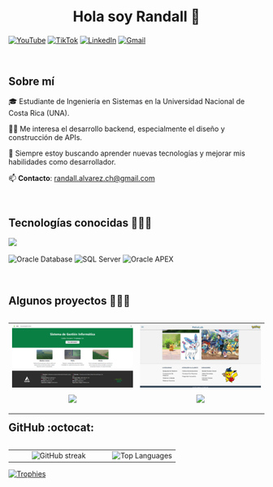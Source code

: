 <h1 align="center">Hola soy Randall 👋</h1> 

<p align="left">
  <a href="https://www.youtube.com/@OgiGuarra" target="blank"><img align="center" src="https://img.shields.io/badge/YouTube-FF0000?style=for-the-badge&logo=youtube&logoColor=white" alt="YouTube" /></a>
  <a href="https://www.tiktok.com/@ogiwara_fms" target="blank"><img align="center" src="https://img.shields.io/badge/TikTok-000000?style=for-the-badge&logo=tiktok&logoColor=white" alt="TikTok" /></a>
  <a href="https://www.linkedin.com/in/randallalv" target="blank"><img align="center" src="https://img.shields.io/badge/LinkedIn-0077B5?style=for-the-badge&logo=linkedin&logoColor=white" alt="LinkedIn" /></a>
  <a href="mailto:randall.alvarez.ch@gmail.com" target="blank"><img align="center" src="https://img.shields.io/badge/Gmail-D14836?style=for-the-badge&logo=gmail&logoColor=white" alt="Gmail" /></a>
</p>

<br>

## Sobre mí 

🎓 Estudiante de Ingeniería en Sistemas en la Universidad Nacional de Costa Rica (UNA).

👨‍💻 Me interesa el desarrollo backend, especialmente el diseño y construcción de APIs.

🚀 Siempre estoy buscando aprender nuevas tecnologías y mejorar mis habilidades como desarrollador.

📫 **Contacto**: randall.alvarez.ch@gmail.com

<br>

## Tecnologías conocidas 👨🏻‍💻

<p align="left">
  <a href="https://skillicons.dev">
    <img src="https://skillicons.dev/icons?i=androidstudio,cpp,java,php,py,css,html,js,angular,express,nodejs,ionic,mysql,sqlite,firebase,git,github,docker,postman,vscode,bash&perline=12" />
  </a>
</p>

<p align="left">
  <img src="https://img.shields.io/badge/Oracle_DB-F80000?style=for-the-badge&logo=oracle&logoColor=white" alt="Oracle Database" />
  <img src="https://img.shields.io/badge/SQL_Server-CC2927?style=for-the-badge&logo=microsoftsqlserver&logoColor=white" alt="SQL Server" />
  <img src="https://img.shields.io/badge/Oracle_APEX-F80000?style=for-the-badge&logo=oracle&logoColor=white" alt="Oracle APEX" />
</p>

<br>

## Algunos proyectos 👨🏻‍💻

<table align="left">
<tr>
  <td width="25%" align="center">
    <a >
      <img align="center" width=100% src="assets/sdgi_doc.png" alt="VIDEO" />
    </a>
    <p>
      <a href="https://github.com/Ogiwara-unu/SDGI_doc" target="blank"><img src="https://img.shields.io/badge/GitHub-100000?style=for-the-badge&logo=github&logoColor=white" /></a>
    </p>
  </td>

  <td width="25%" align="center">
    <a >
      <img align="center" width=100% src="assets/pokeProject.png" alt="VIDEO" />
    </a>
    <p>
      <a href="https://github.com/Ogiwara-unu/PokeProject" target="blank"><img src="https://img.shields.io/badge/GitHub-100000?style=for-the-badge&logo=github&logoColor=white" /></a>
    </p>
  </td>
</tr>
</table>

<br><br><br><br><br><br><br><br><br>

## GitHub :octocat:

<p align="center">
<table align="left">
<tr>
<td width="60%" align="center">
  <img src="https://github-readme-streak-stats.herokuapp.com/?user=Ogiwara-unu&theme=dark&hide_border=false" alt="GitHub streak" />
</td>
<td width="40%" align="center">
  <img src="https://github-readme-stats.anuraghazra1.vercel.app/api/top-langs/?username=Ogiwara-unu&theme=dark&hide_border=false&no-bg=true&no-frame=true&langs_count=10" alt="Top Languages" />
</td>
</tr>
</table>

<div align="left">
  <a href="https://github.com/ryo-ma/github-profile-trophy">
    <img src="https://github-profile-trophy.vercel.app/?username=Ogiwara-unu&theme=radical&row=1&column=7&margin-h=15&margin-w=5&no-bg=true" alt="Trophies" width="84%" />
  </a>
</div>
</p>
